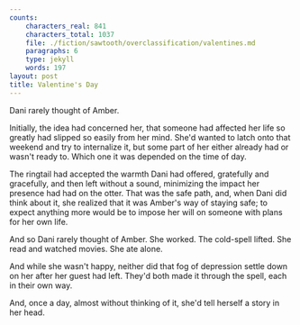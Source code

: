 ```yaml
---
counts:
    characters_real: 841
    characters_total: 1037
    file: ./fiction/sawtooth/overclassification/valentines.md
    paragraphs: 6
    type: jekyll
    words: 197
layout: post
title: Valentine's Day
---
```


Dani rarely thought of Amber.

Initially, the idea had concerned her, that someone had affected her life so greatly had slipped so easily from her mind. She'd wanted to latch onto that weekend and try to internalize it, but some part of her either already had or wasn't ready to. Which one it was depended on the time of day.

The ringtail had accepted the warmth Dani had offered, gratefully and gracefully, and then left without a sound, minimizing the impact her presence had had on the otter. That was the safe path, and, when Dani did think about it, she realized that it was Amber's way of staying safe; to expect anything more would be to impose her will on someone with plans for her own life.

And so Dani rarely thought of Amber. She worked. The cold-spell lifted. She read and watched movies. She ate alone.

And while she wasn't happy, neither did that fog of depression settle down on her after her guest had left. They'd both made it through the spell, each in their own way.

And, once a day, almost without thinking of it, she'd tell herself a story in her head.
